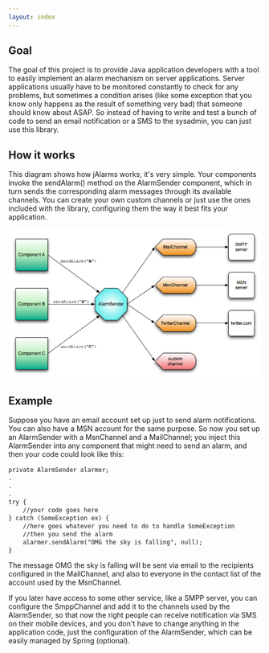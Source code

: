 ```yaml
---
layout: index
---
```


Goal
----
The goal of this project is to provide Java application developers with a tool to easily implement an alarm mechanism on server applications. 
Server applications usually have to be monitored constantly to check for any problems, but sometimes a condition arises (like some exception 
that you know only happens as the result of something very bad) that someone should know about ASAP. So instead of having to write and test 
a bunch of code to send an email notification or a SMS to the sysadmin, you can just use this library.

How it works
------------
This diagram shows how jAlarms works; it's very simple. Your components invoke the sendAlarm() method on the AlarmSender component, which 
in turn sends the corresponding alarm messages through its available channels. You can create your own custom channels or just use the ones 
included with the library, configuring them the way it best fits your application.

![Basic work](basic_work.png "Basic work")
 
Example
-------
Suppose you have an email account set up just to send alarm notifications. You can also have a MSN account for the same purpose. So now you 
set up an AlarmSender with a MsnChannel and a MailChannel; you inject this AlarmSender into any component that might need to send an alarm, 
and then your code could look like this:

	private AlarmSender alarmer;
	.
	.
	.
	try {
	    //your code goes here
	} catch (SomeException ex) {
	    //here goes whatever you need to do to handle SomeException
	    //then you send the alarm
	    alarmer.sendAlarm("OMG the sky is falling", null);
	}

The message OMG the sky is falling will be sent via email to the recipients configured in the MailChannel, and also to everyone in the contact 
list of the account used by the MsnChannel.

If you later have access to some other service, like a SMPP server, you can configure the SmppChannel and add it to the channels used by the 
AlarmSender, so that now the right people can receive notification via SMS on their mobile devices, and you don't have to change anything in 
the application code, just the configuration of the AlarmSender, which can be easily managed by Spring (optional).